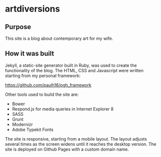 artdiversions
=============

## Purpose

This site is a blog about contemporary art for my wife. 

## How it was built

Jekyll, a static-site generator built in Ruby, was used to create the functionality of the blog. The HTML, CSS and Javascript were written starting from my personal framework: 

https://github.com/paulh16/pgh_framework

Other tools used to build the site are:

* Bower
* Respond.js for media queries in Internet Explorer 8
* SASS
* Grunt
* Modernizr
* Adobe Typekit Fonts

The site is responsive, starting from a mobile layout. The layout adjusts several times as the screen widens until it reaches the desktop version. The site is deployed on Github Pages with a custom domain name.